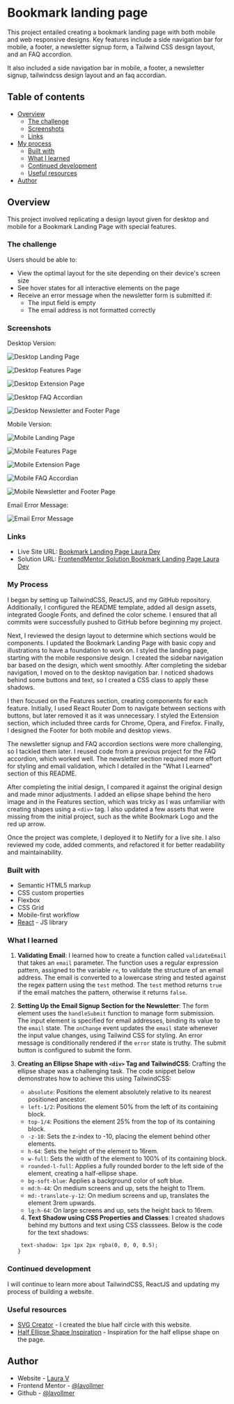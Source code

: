 # Bookmark landing page

This project entailed creating a bookmark landing page with both mobile and web responsive designs. Key features include a side navigation bar for mobile, a footer, a newsletter signup form, a Tailwind CSS design layout, and an FAQ accordion.

It also included a side navigation bar in mobile, a footer, a newsletter signup, tailwindcss design layout and an faq accordian.

## Table of contents

- [Overview](#overview)
  - [The challenge](#the-challenge)
  - [Screenshots](#screenshots)
  - [Links](#links)
- [My process](#my-process)
  - [Built with](#built-with)
  - [What I learned](#what-i-learned)
  - [Continued development](#continued-development)
  - [Useful resources](#useful-resources)
- [Author](#author)

## Overview

This project involved replicating a design layout given for desktop and mobile for a Bookmark Landing Page with special features.

### The challenge

Users should be able to:

- View the optimal layout for the site depending on their device's screen size
- See hover states for all interactive elements on the page
- Receive an error message when the newsletter form is submitted if:
  - The input field is empty
  - The email address is not formatted correctly

### Screenshots

Desktop Version:

![Desktop Landing Page](./src/assets/DesktopLandingPage.png)

![Desktop Features Page](./src/assets/FeaturesDesktop.png)

![Desktop Extension Page](./src/assets/ExtensionDesktop.png)

![Desktop FAQ Accordian](./src/assets/FAQDesktop.png)

![Desktop Newsletter and Footer Page](./src/assets/NewsletterSignupFooterDesktop.png)

Mobile Version:

![Mobile Landing Page](./src/assets/MobileLandingPage.png)

![Mobile Features Page](./src/assets/FeaturesMobile.png)

![Mobile Extension Page](./src/assets/DownloadExtensionMobile.png)

![Mobile FAQ Accordian](./src/assets/FAQMobile.png)

![Mobile Newsletter and Footer Page](./src/assets/NewsletterSignupFooterMobile.png)

Email Error Message:

![Email Error Message](./src/assets/EmailError.png)

### Links

- Live Site URL: [Bookmark Landing Page Laura Dev](https://bookmarklandingpagelauradev.netlify.app/)
- Solution URL: [FrontendMentor Solution Bookmark Landing Page Laura Dev](https://www.frontendmentor.io/solutions/reactjs-tailwindcss-vite-bookmark-landing-page-Rvy0g74FhP)

### My Process

I began by setting up TailwindCSS, ReactJS, and my GitHub repository. Additionally, I configured the README template, added all design assets, integrated Google Fonts, and defined the color scheme. I ensured that all commits were successfully pushed to GitHub before beginning my project.

Next, I reviewed the design layout to determine which sections would be components. I updated the Bookmark Landing Page with basic copy and illustrations to have a foundation to work on. I styled the landing page, starting with the mobile responsive design. I created the sidebar navigation bar based on the design, which went smoothly. After completing the sidebar navigation, I moved on to the desktop navigation bar. I noticed shadows behind some buttons and text, so I created a CSS class to apply these shadows.

I then focused on the Features section, creating components for each feature. Initially, I used React Router Dom to navigate between sections with buttons, but later removed it as it was unnecessary. I styled the Extension section, which included three cards for Chrome, Opera, and Firefox. Finally, I designed the Footer for both mobile and desktop views.

The newsletter signup and FAQ accordion sections were more challenging, so I tackled them later. I reused code from a previous project for the FAQ accordion, which worked well. The newsletter section required more effort for styling and email validation, which I detailed in the "What I Learned" section of this README.

After completing the initial design, I compared it against the original design and made minor adjustments. I added an ellipse shape behind the hero image and in the Features section, which was tricky as I was unfamiliar with creating shapes using a `<div>` tag. I also updated a few assets that were missing from the initial project, such as the white Bookmark Logo and the red up arrow.

Once the project was complete, I deployed it to Netlify for a live site. I also reviewed my code, added comments, and refactored it for better readability and maintainability.

### Built with

- Semantic HTML5 markup
- CSS custom properties
- Flexbox
- CSS Grid
- Mobile-first workflow
- [React](https://reactjs.org/) - JS library

### What I learned

1. **Validating Email**: I learned how to create a function called `validateEmail` that takes an `email` parameter. The function uses a regular expression pattern, assigned to the variable `re`, to validate the structure of an email address. The email is converted to a lowercase string and tested against the regex pattern using the `test` method. The `test` method returns `true` if the email matches the pattern, otherwise it returns `false`.

2. **Setting Up the Email Signup Section for the Newsletter**: The form element uses the `handleSubmit` function to manage form submission. The input element is specified for email addresses, binding its value to the `email` state. The `onChange` event updates the `email` state whenever the input value changes, using Tailwind CSS for styling. An error message is conditionally rendered if the `error` state is truthy. The submit button is configured to submit the form.

3. **Creating an Ellipse Shape with `<div>` Tag and TailwindCSS**: Crafting the ellipse shape was a challenging task. The code snippet below demonstrates how to achieve this using TailwindCSS:

   - `absolute`: Positions the element absolutely relative to its nearest positioned ancestor.
   - `left-1/2`: Positions the element 50% from the left of its containing block.
   - `top-1/4`: Positions the element 25% from the top of its containing block.
   - `-z-10`: Sets the z-index to -10, placing the element behind other elements.
   - `h-64`: Sets the height of the element to 16rem.
   - `w-full`: Sets the width of the element to 100% of its containing block.
   - `rounded-l-full`: Applies a fully rounded border to the left side of the element, creating a half-ellipse shape.
   - `bg-soft-blue`: Applies a background color of soft blue.
   - `md:h-44`: On medium screens and up, sets the height to 11rem.
   - `md:-translate-y-12`: On medium screens and up, translates the element 3rem upwards.
   - `lg:h-64`: On large screens and up, sets the height back to 16rem.

   4. **Text Shadow using CSS Properties and Classes**: I created shadows behind my buttons and text using CSS classsees. Below is the code for the text shadows:

   ```.text-shadow {
    text-shadow: 1px 1px 2px rgba(0, 0, 0, 0.5);
   }
   ```

### Continued development

I will continue to learn more about TailwindCSS, ReactJS and updating my process of building a website.

### Useful resources

- [SVG Creator](https://www.softr.io/tools/svg-shape-generator) - I created the blue half circle with this website.
- [Half Ellipse Shape Inspiration](https://github.com/Abbassher55/bookmark-project/blob/main/src/hero-section/Hero.jsx) - Inspiration for the half ellipse shape on the page.

## Author

- Website - [Laura V](https://lauradeveloper.com/)
- Frontend Mentor - [@lavollmer](https://www.frontendmentor.io/profile/lavollmer)
- Github - [@lavollmer](https://github.com/lavollmer)